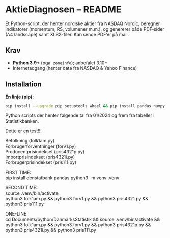 # AktieDiagnosen – README

Et Python-script, der henter nordiske aktier fra NASDAQ Nordic, beregner indikatorer (momentum, RS, volumener m.m.), og genererer både PDF‐sider (A4 landscape) samt XLSX-filer. Kan sende PDF’er på mail.

## Krav
- **Python 3.9+** (pga. `zoneinfo`); anbefalet 3.10+
- Internetadgang (henter data fra NASDAQ & Yahoo Finance)

## Installation

**Én linje (pip):**
```bash
pip install --upgrade pip setuptools wheel && pip install pandas numpy requests yfinance matplotlib pypdf python-dotenv xlsxwriter
```




Python scripts der henter følgende tal fra 01/2024 og frem fra tabeller i Statistikbanken. 

Dette er en test!!!

Befolkning (folk1am.py)  
Forbrugerforventninger (forv1.py)  
Producentprisindekset (pris4321p.py)  
Importprisindekset (pris4321i.py)  
Forbrugerprisindekset (pris111.py)  

FIRST TIME:  
pip install denstatbank pandas 
python3 -m venv .venv

SECOND TIME:  
source .venv/bin/activate  
python3 folk1am.py && python3 forv1.py && python3 pris4321.py && python3 pris111.py

ONE-LINE:  
cd Documents/python/DanmarksStatistik && source .venv/bin/activate && python3 folk1am.py && python3 forv1.py && python3 pris4321p.py && python3 pris4321i.py && python3 pris111.py  


